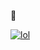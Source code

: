 


👋

[![lol](https://github.com/user-attachments/assets/89804abe-6064-4424-9d5a-369747e741bd)](https://gifdb.com/gif/programming-stick-figure-going-crazy-on-fire-j6ii4pju9xdtnsbr.html?embed=true)
